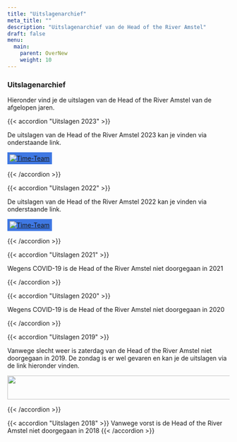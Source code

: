 ```yaml
---
title: "Uitslagenarchief"
meta_title: ""
description: "Uitslagenarchief van de Head of the River Amstel"
draft: false
menu:
  main:
    parent: OverNew
    weight: 10
---
```

### Uitslagenarchief 
Hieronder vind je de uitslagen van de Head of the River Amstel van de afgelopen jaren.

{{< accordion "Uitslagen 2023" >}}

De uitslagen van de Head of the River Amstel 2023 kan je vinden via onderstaande link.

<a href="https://regatta.time-team.nl/headoftheriveramstel/2023/results/events.php" target="_blank"><img alt="Time-Team" src="https://regatta.time-team.nl/inc/img/header.png" style="background-color: rgb(63, 120, 227); padding: 5px;"></a>

{{< /accordion >}}

{{< accordion "Uitslagen 2022" >}}

De uitslagen van de Head of the River Amstel 2022 kan je vinden via onderstaande link.

<a href="https://regatta.time-team.nl/headoftheriveramstel/2022/results/events.php" target="_blank"><img alt="Time-Team" src="https://regatta.time-team.nl/inc/img/header.png" style="background-color: rgb(63, 120, 227); padding: 5px;"></a>

{{< /accordion >}}

{{< accordion "Uitslagen 2021" >}}

Wegens COVID-19 is de Head of the River Amstel niet doorgegaan in 2021

{{< /accordion >}}

{{< accordion "Uitslagen 2020" >}}

Wegens COVID-19 is de Head of the River Amstel niet doorgegaan in 2020

{{< /accordion >}}

{{< accordion "Uitslagen 2019" >}}

Vanwege slecht weer is zaterdag van de Head of the River Amstel niet doorgegaan in 2019. De zondag is er wel gevaren en kan je de uitslagen via de link hieronder vinden.

<a href="https://hoesnelwasik.nl/head/2019/uitslagen#blocks" target="_blank"><img alt="" height="54" src="https://poweredbyiris.nl/wp-content/uploads/2014/04/banner_poweredbyiris1.png" width="519"></a>

{{< /accordion >}}

{{< accordion "Uitslagen 2018" >}}
Vanwege vorst is de Head of the River Amstel niet doorgegaan in 2018
{{< /accordion >}}